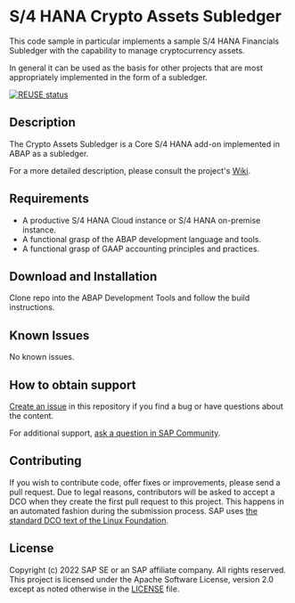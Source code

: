 # S/4 HANA Crypto Assets Subledger

This code sample in particular implements a sample S/4 HANA Financials Subledger with the capability to manage cryptocurrency assets.  

In general it can be used as the basis for other projects that are most appropriately implemented in the form of a subledger.

[![REUSE status](https://api.reuse.software/badge/github.com/SAP-samples/s4hana-crypto-assets-subledger)](https://api.reuse.software/info/github.com/SAP-samples/s4hana-crypto-assets-subledger)

## Description

The Crypto Assets Subledger is a Core S/4 HANA add-on implemented in ABAP as a subledger.

For a more detailed description, please consult the project's [Wiki](https://github.com/SAP-samples/s4hana-crypto-assets-subledger/wiki).


## Requirements

 - A productive S/4 HANA Cloud instance or S/4 HANA on-premise instance.
 - A functional grasp of the ABAP development language and tools.
 - A functional grasp of GAAP accounting principles and practices.


## Download and Installation

Clone repo into the ABAP Development Tools and follow the build instructions.

## Known Issues

No known issues.


## How to obtain support

[Create an issue](https://github.com/SAP-samples/s4hana-crypto-assets-subledger/issues) in this repository if you find a bug or have questions about the content.
 
For additional support, [ask a question in SAP Community](https://answers.sap.com/questions/ask.html).


## Contributing

If you wish to contribute code, offer fixes or improvements, please send a pull request. Due to legal reasons, contributors will be asked to accept a DCO when they create the first pull request to this project. This happens in an automated fashion during the submission process. SAP uses [the standard DCO text of the Linux Foundation](https://developercertificate.org/).


## License

Copyright (c) 2022 SAP SE or an SAP affiliate company. All rights reserved. This project is licensed under the Apache Software License, version 2.0 except as noted otherwise in the [LICENSE](LICENSE) file.

